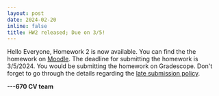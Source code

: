 ```yaml
---
layout: post
date: 2024-02-20
inline: false
title: HW2 released; Due on 3/5!
---
```


Hello Everyone,
Homework 2 is now available. You can find the the homework on [Moodle](). The deadline for submitting the homework is 3/5/2024. You would be submitting the homework on Gradescope. Don't forget to go through the details regarding the [late submission policy](https://cvl-umass.github.io/compsci670-spring-2024/logistics/#homework-assignments).

**---670 CV team**
